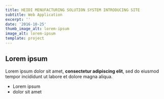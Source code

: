 ```yaml
---
title: HEIDI MENUFACTURING SOLUTION SYSTEM INTRODUCING SITE
subtitle: Web Application
excerpt: ''
date: '2016-10-25'
thumb_image_alt: lorem-ipsum
image_alt: lorem-ipsum
template: project
---
```

## Lorem ipsum

Lorem ipsum dolor sit amet, **consectetur adipiscing elit**, sed do eiusmod tempor incididunt ut labore et dolore magna aliqua.

- Lorem ipsum
- dolor sit amet